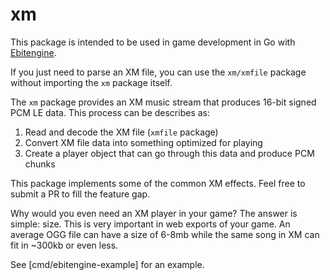# xm

This package is intended to be used in game development in Go with [Ebitengine](https://github.com/hajimehoshi/ebiten/).

If you just need to parse an XM file, you can use the `xm/xmfile` package without importing the `xm` package itself.

The `xm` package provides an XM music stream that produces 16-bit signed PCM LE data. This process can be describes as:

1. Read and decode the XM file (`xmfile` package)
2. Convert XM file data into something optimized for playing
3. Create a player object that can go through this data and produce PCM chunks

This package implements some of the common XM effects. Feel free to submit a PR to fill the feature gap.

Why would you even need an XM player in your game? The answer is simple: size. This is very important in web exports of your game. An average OGG file can have a size of 6-8mb while the same song in XM can fit in ~300kb or even less.

See [cmd/ebitengine-example] for an example.
